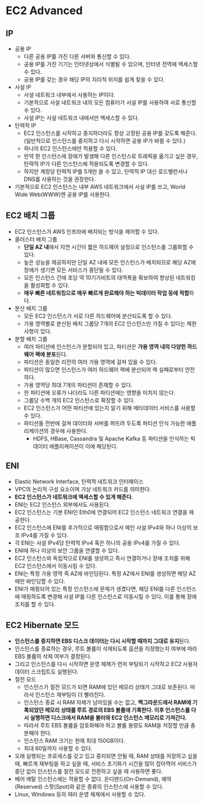 # EC2 Advanced

## IP

* 공용 IP
  * 다른 공용 IP를 가진 다른 서버와 통신할 수 있다.
  * 공용 IP를 가진 기기는 인터넷상에서 식별될 수 있으며, 인터넷 전역에 액세스할 수 있다.
  * 공용 IP를 갖는 경우 해당 IP의 지리적 위치를 쉽게 찾을 수 있다.
* 사설 IP
  * 사설 네트워크 내부에서 사용하는 IP이다.
  * 기본적으로 사설 네트워크 내의 모든 컴퓨터가 사설 IP를 사용하여 서로 통신할 수 있다.
  * 사설 IP는 사설 네트워크 내에서만 액세스할 수 있다.
* 탄력적 IP
  * EC2 인스턴스를 시작하고 중지하더라도 항상 고정된 공용 IP를 갖도록 해준다. (일반적으로 인스턴스를 중지하고 다시 시작하면 공용 IP가 바뀔 수 있다.)
  * 하나의 EC2 인스턴스에만 적용할 수 있다.
  * 만약 한 인스턴스에 장애가 발생해 다른 인스턴스로 트래픽을 옮기고 싶은 경우, 탄력적 IP가 다른 인스턴스에 적용되도록 변경할 수 있다.
  * 하지만 계정당 탄력적 IP를 5개만 쓸 수 있고, 탄력적 IP 대신 로드밸런서나 DNS를 사용하는 것을 권장한다.
* 기본적으로 EC2 인스턴스는 내부 AWS 네트워크에서 사설 IP를 쓰고, World Wide Web(WWW)엔 공용 IP를 사용한다.

## EC2 배치 그룹

* EC2 인스턴스가 AWS 인프라에 배치되는 방식을 제어할 수 있다.
* 클러스터 배치 그룹
  * **단일 AZ 내**에서 지연 시간이 짧은 하드웨어 설정으로 인스턴스를 그룹화할 수 있다.
  * 높은 성능을 제공하지만 단일 AZ 내에 모든 인스턴스가 배치되므로 해당 AZ에 장애가 생기면 모든 서비스가 중단될 수 있다.
  * 모든 인스턴스 간에 초당 약 10기가비트의 대역폭을 확보하여 향상된 네트워킹을 활성화할 수 있다.
  * **매우 빠른 네트워킹으로 매우 빠르게 완료해야 하는 빅데이터 작업 등에 적합**하다.
* 분산 배치 그룹
  * 모든 EC2 인스턴스가 서로 다른 하드웨어에 분산되도록 할 수 있다.
  * 가용 영역별로 분산된 배치 그룹당 7개의 EC2 인스턴스만 가질 수 있다는 제한 사항이 있다.
* 분할 배치 그룹
  * 여러 파티션에 인스턴스가 분할되어 있고, 파티션은 **가용 영역 내의 다양한 하드웨어 랙에 분포**된다.
  * 파티션은 동일한 리전의 여러 가용 영역에 걸쳐 있을 수 있다.
  * 파티션이 많으면 인스턴스가 여러 하드웨어 랙에 분산되어 랙 실패로부터 안전하다.
  * 가용 영역당 최대 7개의 파티션이 존재할 수 있다.
  * 한 파티션에 오류가 나더라도 다른 파티션에는 영향을 미치지 않는다.
  * 그룹당 수백 개의 EC2 인스턴스로 확장할 수 있다.
  * EC2 인스턴스가 어떤 파티션에 있는지 알기 위해 메타데이터 서비스를 사용할 수 있다.
  * 파티션들 전반에 걸쳐 데이터와 서버를 퍼뜨려 두도록 파티션 인식 가능한 애플리케이션의 경우에 사용한다.
    * HDFS, HBase, Cassandra 및 Apache Kafka 등 파티션을 인식하는 빅 데이터 애플리케이션이 이에 해당된다.

## ENI

* Elastic Network Interface, 탄력적 네트워크 인터페이스
* VPC의 논리적 구성 요소이며 가상 네트워크 카드를 의미한다.
* **EC2 인스턴스가 네트워크에 액세스할 수 있게 해준다.**
* ENI는 EC2 인스턴스 외부에서도 사용된다.
* EC2 인스턴스는 기본 ENI인 Eth0에 연결되어 EC2 인스턴스 네트워크 연결을 제공한다.
* EC2 인스턴스에 ENI를 추가적으로 매핑함으로서 메인 사설 IPv4와 하나 이상의 보조 IPv4를 가질 수 있다.
* 각 ENI는 사설 IPv4당 탄력적 IPv4 혹은 하나의 공용 IPv4를 가질 수 있다.
* ENI에 하나 이상의 보안 그룹을 연결할 수 있다.
* EC2 인스턴스와 독립적으로 ENI를 생성하고 즉시 연결하거나 장애 조치를 위해 EC2 인스턴스에서 이동시킬 수 있다.
* ENI는 특정 가용 영역 즉 AZ에 바인딩된다. 특정 AZ에서 ENI를 생성하면 해당 AZ에만 바인딩할 수 있다.
* ENI가 매핑되어 있는 특정 인스턴스에 문제가 생겼다면, 해당 ENI를 다른 인스턴스에 매핑하도록 변경해 사설 IP를 다른 인스턴스로 이동시킬 수 있다. 이를 통해 장애 조치를 할 수 있다.

## EC2 Hibernate 모드

* **인스턴스를 중지하면 EBS 디스크 데이터는 다시 시작할 때까지 그대로 유지**된다.
* 인스턴스를 종료하는 경우, 루트 볼륨이 삭제되도록 옵션을 지정했는지 여부에 따라 EBS 볼륨의 삭제 여부가 결정된다.
* 그리고 인스턴스를 다시 시작하면 운영 체제가 먼저 부팅되기 시작하고 EC2 사용자 데이터 스크립트도 실행된다.
* 절전 모드
  * 인스턴스가 절전 모드가 되면 RAM에 있던 메모리 상태가 그대로 보존된다. 따라서 인스턴스 재부팅이 더 빨라진다.
  * 인스턴스 종료 시 RAM 자체가 남아있을 수는 없고, **백그라운드에서 RAM에 기록되었던 메모리 상태를 루트 경로의 EBS 볼륨에 기록한다. 이후 인스턴스를 다시 실행하면 디스크에서 RAM을 불러와 EC2 인스턴스 메모리로 가져간다.**
  * 따라서 루트 EBS 볼륨을 암호화해야 하고 볼륨 용량도 RAM을 저장할 만큼 충분해야 한다.
  * 인스턴스 RAM 크기는 현재 최대 150GB이다.
  * 최대 60일까지 사용할 수 있다.
* 오래 실행되는 프로세스를 갖고 있고 중지되면 안될 때, RAM 상태를 저장하고 싶을 때, 빠르게 재부팅을 하고 싶을 때, 서비스 초기화가 시간을 많이 잡아먹어 서비스가 중단 없이 인스턴스를 절전 모드로 전환하고 싶을 때 사용하면 좋다.
* 베어 메탈 인스턴스에는 적용할 수 없다. 온디맨드(On-Demand), 예약(Reserved) 스팟(Spot)와 같은 종류의 인스턴스에 사용할 수 있다.
* Linux, Windows 등의 여러 운영 체제에서 사용할 수 있다.
